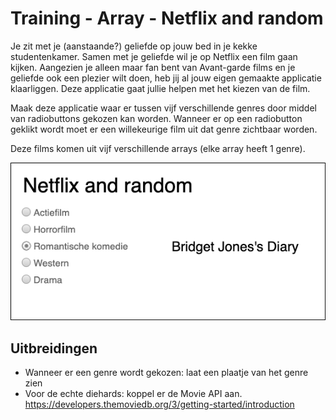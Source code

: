 # Training - Array - Netflix and random

Je zit met je (aanstaande?) geliefde op jouw bed in je kekke studentenkamer. Samen met je geliefde wil je op Netflix een film gaan kijken. Aangezien je alleen maar fan bent van Avant-garde films en je geliefde ook een plezier wilt doen, heb jij al jouw eigen gemaakte applicatie klaarliggen. Deze applicatie gaat jullie helpen met het kiezen van de film. 

Maak deze applicatie waar er tussen vijf verschillende genres door middel van radiobuttons gekozen kan worden. Wanneer er op een radiobutton geklikt wordt moet er een willekeurige film uit dat genre zichtbaar worden. 

Deze films komen uit vijf verschillende arrays (elke array heeft 1 genre).

![Netflix and random](figures/Netflix-and-random-ui.png)


## Uitbreidingen
- Wanneer er een genre wordt gekozen: laat een plaatje van het genre zien
- Voor de echte diehards: koppel er de Movie API aan. https://developers.themoviedb.org/3/getting-started/introduction
